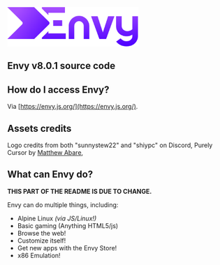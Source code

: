 <img src="assets/brand/seta.png" height="90" width="300">

## Envy v8.0.1 source code

## How do I access Envy?
Via [https://envy.js.org/](https://envy.js.org/).

## Assets credits
Logo credits from both "sunnystew22" and "shiypc" on Discord,
Purely Cursor by [Matthew Abare](https://matthewabare.com/blogs/purely.html),

## What can Envy do?
**THIS PART OF THE README IS DUE TO CHANGE.**

  Envy can do multiple things, including:
  
  * Alpine Linux *(via JS/Linux!)*
  * Basic gaming (Anything HTML5/js)
  * Browse the web!
  * Customize itself!
  * Get new apps with the Envy Store!
  * x86 Emulation! 

